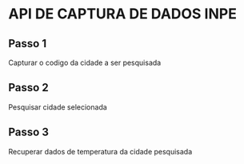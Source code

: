 
# API DE CAPTURA DE DADOS INPE


## Passo 1 

Capturar o codigo da cidade a ser pesquisada

## Passo 2 

Pesquisar cidade selecionada

## Passo 3

Recuperar dados de temperatura da cidade pesquisada




